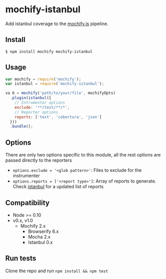 mochify-istanbul
=====================

Add istanbul coverage to the [mochify.js](https://github.com/mantoni/mochify.js) pipeline.

## Install

```
$ npm install mochify mochify-istanbul
```

## Usage

```javascript
var mochify = require('mochify');
var istanbul = require('mochify-istanbul');

va b = mochify('path/to/your/file', mochifyOpts)
  .plugin(istanbul({
    // Intrumenter options
    exclude: '**/test/**/*',
    // Reporter options
    reports: ['text', 'cobertura', 'json']
  }))
  .bundle();
```

## Options
There are only two options specific to this module, all the rest options are passed directly to the reporters
* ```options.exclude = '<glob pattern>'```: Files to exclude for the instrumenter
* ```options.reports = ['<report type>']```: Array of reports to generate. Check [istanbul](https://github.com/gotwarlost/istanbul) for a updated list of reports

## Compatibility
 - Node >= 0.10
 - v0.x, v1.0
    - Mochify 2.x
        - Browserify 6.x
        - Mocha 2.x
        - Istanbul 0.x

## Run tests
Clone the repo and run ```npm install && npm test```
